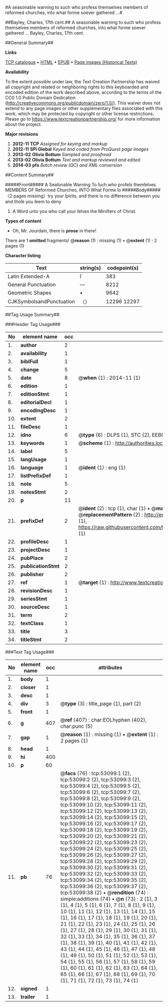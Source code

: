 #A seasonable warning to such who profess themselves members of reformed churches, into what forme soever gathered ...#

##Bayley, Charles, 17th cent.##
A seasonable warning to such who profess themselves members of reformed churches, into what forme soever gathered ...
Bayley, Charles, 17th cent.

##General Summary##

**Links**

[TCP catalogue](http://www.ota.ox.ac.uk/tcp/)  • 
[HTML](http://tei.it.ox.ac.uk/tcp/Texts-HTML/free/A27/A27082.html)  • 
[EPUB](http://tei.it.ox.ac.uk/tcp/Texts-EPUB/free/A27/A27082.epub) • 
[Page images (Historical Texts)](https://historicaltexts.jisc.ac.uk/eebo-12046771e)

**Availability**

To the extent possible under law, the Text Creation Partnership has waived all copyright and related or neighboring rights to this keyboarded and encoded edition of the work described above, according to the terms of the CC0 1.0 Public Domain Dedication (http://creativecommons.org/publicdomain/zero/1.0/). This waiver does not extend to any page images or other supplementary files associated with this work, which may be protected by copyright or other license restrictions. Please go to https://www.textcreationpartnership.org/ for more information about the project.

**Major revisions**

1. __2012-11__ __TCP__ *Assigned for keying and markup*
1. __2012-11__ __SPi Global__ *Keyed and coded from ProQuest page images*
1. __2013-02__ __Olivia Bottum__ *Sampled and proofread*
1. __2013-02__ __Olivia Bottum__ *Text and markup reviewed and edited*
1. __2014-03__ __pfs__ *Batch review (QC) and XML conversion*

##Content Summary##

#####Front#####
A Seaſonable Warning To ſuch who profeſs themſelves MEMBERS OF Reformed Churches, INTO What Forme ſo
#####Body#####
〈2 pages missing〉try your ſpirits, and there is no difference between you and thoſe you ſeem to deny
1. A Word unto you who call your ſelves the Miniſters of Christ.

**Types of content**

  * Oh, Mr. Jourdain, there is **prose** in there!

There are 1 **omitted** fragments! 
 @__reason__ (1) : missing (1)  •  @__extent__ (1) : 2 pages (1)

**Character listing**


|Text|string(s)|codepoint(s)|
|---|---|---|
|Latin Extended-A|ſ|383|
|General Punctuation|—|8212|
|Geometric Shapes|▪|9642|
|CJKSymbolsandPunctuation|〈〉|12296 12297|

##Tag Usage Summary##

###Header Tag Usage###

|No|element name|occ|attributes|
|---|---|---|---|
|1.|__author__|2||
|2.|__availability__|1||
|3.|__biblFull__|1||
|4.|__change__|5||
|5.|__date__|8| @__when__ (1) : 2014-11 (1)|
|6.|__edition__|1||
|7.|__editionStmt__|1||
|8.|__editorialDecl__|1||
|9.|__encodingDesc__|1||
|10.|__extent__|2||
|11.|__fileDesc__|1||
|12.|__idno__|6| @__type__ (6) : DLPS (1), STC (2), EEBO-CITATION (1), OCLC (1), VID (1)|
|13.|__keywords__|1| @__scheme__ (1) : http://authorities.loc.gov/ (1)|
|14.|__label__|5||
|15.|__langUsage__|1||
|16.|__language__|1| @__ident__ (1) : eng (1)|
|17.|__listPrefixDef__|1||
|18.|__note__|5||
|19.|__notesStmt__|2||
|20.|__p__|11||
|21.|__prefixDef__|2| @__ident__ (2) : tcp (1), char (1)  •  @__matchPattern__ (2) : ([0-9\-]+):([0-9IVX]+) (1), (.+) (1)  •  @__replacementPattern__ (2) : http://eebo.chadwyck.com/downloadtiff?vid=$1&page=$2 (1), https://raw.githubusercontent.com/textcreationpartnership/Texts/master/tcpchars.xml#$1 (1)|
|22.|__profileDesc__|1||
|23.|__projectDesc__|1||
|24.|__pubPlace__|2||
|25.|__publicationStmt__|2||
|26.|__publisher__|2||
|27.|__ref__|1| @__target__ (1) : http://www.textcreationpartnership.org/docs/. (1)|
|28.|__revisionDesc__|1||
|29.|__seriesStmt__|1||
|30.|__sourceDesc__|1||
|31.|__term__|2||
|32.|__textClass__|1||
|33.|__title__|3||
|34.|__titleStmt__|2||


###Text Tag Usage###

|No|element name|occ|attributes|
|---|---|---|---|
|1.|__body__|1||
|2.|__closer__|1||
|3.|__desc__|1||
|4.|__div__|3| @__type__ (3) : title_page (1), part (2)|
|5.|__front__|1||
|6.|__g__|407| @__ref__ (407) : char:EOLhyphen (402), char:punc (5)|
|7.|__gap__|1| @__reason__ (1) : missing (1)  •  @__extent__ (1) : 2 pages (1)|
|8.|__head__|1||
|9.|__hi__|400||
|10.|__p__|60||
|11.|__pb__|76| @__facs__ (76) : tcp:53099:1 (2), tcp:53099:2 (2), tcp:53099:3 (2), tcp:53099:4 (2), tcp:53099:5 (2), tcp:53099:6 (2), tcp:53099:7 (2), tcp:53099:8 (2), tcp:53099:9 (2), tcp:53099:10 (2), tcp:53099:11 (2), tcp:53099:12 (2), tcp:53099:13 (2), tcp:53099:14 (2), tcp:53099:15 (2), tcp:53099:16 (2), tcp:53099:17 (2), tcp:53099:18 (2), tcp:53099:19 (2), tcp:53099:20 (2), tcp:53099:21 (2), tcp:53099:22 (2), tcp:53099:23 (2), tcp:53099:24 (2), tcp:53099:25 (2), tcp:53099:26 (2), tcp:53099:27 (2), tcp:53099:28 (2), tcp:53099:29 (2), tcp:53099:30 (2), tcp:53099:31 (2), tcp:53099:32 (2), tcp:53099:33 (2), tcp:53099:34 (2), tcp:53099:35 (2), tcp:53099:36 (2), tcp:53099:37 (2), tcp:53099:38 (2)  •  @__rendition__ (74) : simple:additions (74)  •  @__n__ (73) : 2 (1), 3 (1), 4 (1), 5 (1), 6 (1), 7 (1), 8 (1), 9 (1), 10 (1), 11 (1), 12 (1), 13 (1), 14 (1), 15 (1), 16 (1), 17 (1), 18 (1), 19 (1), 20 (1), 21 (1), 22 (1), 23 (1), 24 (1), 25 (1), 26 (1), 27 (1), 28 (1), 29 (1), 30 (1), 31 (1), 32 (1), 33 (1), 34 (1), 35 (1), 36 (1), 37 (1), 38 (1), 39 (1), 40 (1), 41 (1), 42 (1), 43 (1), 44 (1), 45 (1), 46 (1), 47 (1), 48 (1), 49 (1), 50 (1), 51 (1), 52 (1), 53 (1), 54 (1), 55 (1), 56 (1), 57 (1), 58 (1), 59 (1), 60 (1), 61 (1), 62 (1), 63 (1), 64 (1), 65 (1), 66 (1), 67 (1), 68 (1), 69 (1), 70 (1), 71 (1), 72 (1), 73 (1), 74 (1)|
|12.|__signed__|1||
|13.|__trailer__|1||
